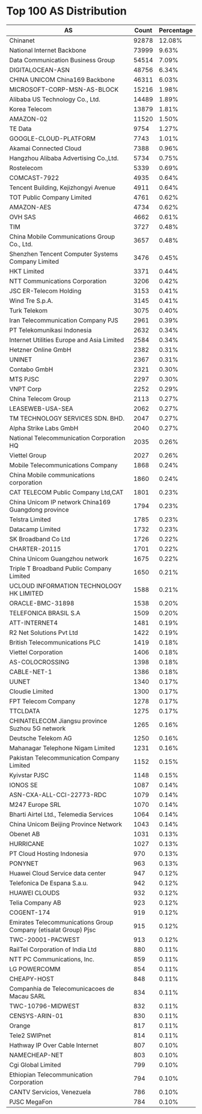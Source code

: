 # Top 100 AS Distribution
| AS | Count | Percentage |
|----|----|----|
| Chinanet | 92878 | 12.08% |
| National Internet Backbone | 73999 | 9.63% |
| Data Communication Business Group | 54514 | 7.09% |
| DIGITALOCEAN-ASN | 48756 | 6.34% |
| CHINA UNICOM China169 Backbone | 46311 | 6.03% |
| MICROSOFT-CORP-MSN-AS-BLOCK | 15216 | 1.98% |
| Alibaba US Technology Co., Ltd. | 14489 | 1.89% |
| Korea Telecom | 13879 | 1.81% |
| AMAZON-02 | 11520 | 1.50% |
| TE Data | 9754 | 1.27% |
| GOOGLE-CLOUD-PLATFORM | 7743 | 1.01% |
| Akamai Connected Cloud | 7388 | 0.96% |
| Hangzhou Alibaba Advertising Co.,Ltd. | 5734 | 0.75% |
| Rostelecom | 5339 | 0.69% |
| COMCAST-7922 | 4935 | 0.64% |
| Tencent Building, Kejizhongyi Avenue | 4911 | 0.64% |
| TOT Public Company Limited | 4761 | 0.62% |
| AMAZON-AES | 4734 | 0.62% |
| OVH SAS | 4662 | 0.61% |
| TIM | 3727 | 0.48% |
| China Mobile Communications Group Co., Ltd. | 3657 | 0.48% |
| Shenzhen Tencent Computer Systems Company Limited | 3476 | 0.45% |
| HKT Limited | 3371 | 0.44% |
| NTT Communications Corporation | 3206 | 0.42% |
| JSC ER-Telecom Holding | 3153 | 0.41% |
| Wind Tre S.p.A. | 3145 | 0.41% |
| Turk Telekom | 3075 | 0.40% |
| Iran Telecommunication Company PJS | 2961 | 0.39% |
| PT Telekomunikasi Indonesia | 2632 | 0.34% |
| Internet Utilities Europe and Asia Limited | 2584 | 0.34% |
| Hetzner Online GmbH | 2382 | 0.31% |
| UNINET | 2367 | 0.31% |
| Contabo GmbH | 2321 | 0.30% |
| MTS PJSC | 2297 | 0.30% |
| VNPT Corp | 2252 | 0.29% |
| China Telecom Group | 2113 | 0.27% |
| LEASEWEB-USA-SEA | 2062 | 0.27% |
| TM TECHNOLOGY SERVICES SDN. BHD. | 2047 | 0.27% |
| Alpha Strike Labs GmbH | 2040 | 0.27% |
| National Telecommunication Corporation HQ | 2035 | 0.26% |
| Viettel Group | 2027 | 0.26% |
| Mobile Telecommunications Company | 1868 | 0.24% |
| China Mobile communications corporation | 1860 | 0.24% |
| CAT TELECOM Public Company Ltd,CAT | 1801 | 0.23% |
| China Unicom IP network China169 Guangdong province | 1794 | 0.23% |
| Telstra Limited | 1785 | 0.23% |
| Datacamp Limited | 1732 | 0.23% |
| SK Broadband Co Ltd | 1726 | 0.22% |
| CHARTER-20115 | 1701 | 0.22% |
| China Unicom Guangzhou network | 1675 | 0.22% |
| Triple T Broadband Public Company Limited | 1650 | 0.21% |
| UCLOUD INFORMATION TECHNOLOGY HK LIMITED | 1588 | 0.21% |
| ORACLE-BMC-31898 | 1538 | 0.20% |
| TELEFONICA BRASIL S.A | 1509 | 0.20% |
| ATT-INTERNET4 | 1481 | 0.19% |
| R2 Net Solutions Pvt Ltd | 1422 | 0.19% |
| British Telecommunications PLC | 1419 | 0.18% |
| Viettel Corporation | 1406 | 0.18% |
| AS-COLOCROSSING | 1398 | 0.18% |
| CABLE-NET-1 | 1386 | 0.18% |
| UUNET | 1340 | 0.17% |
| Cloudie Limited | 1300 | 0.17% |
| FPT Telecom Company | 1278 | 0.17% |
| TTCLDATA | 1275 | 0.17% |
| CHINATELECOM Jiangsu province Suzhou 5G network | 1265 | 0.16% |
| Deutsche Telekom AG | 1250 | 0.16% |
| Mahanagar Telephone Nigam Limited | 1231 | 0.16% |
| Pakistan Telecommunication Company Limited | 1152 | 0.15% |
| Kyivstar PJSC | 1148 | 0.15% |
| IONOS SE | 1087 | 0.14% |
| ASN-CXA-ALL-CCI-22773-RDC | 1079 | 0.14% |
| M247 Europe SRL | 1070 | 0.14% |
| Bharti Airtel Ltd., Telemedia Services | 1064 | 0.14% |
| China Unicom Beijing Province Network | 1043 | 0.14% |
| Obenet AB | 1031 | 0.13% |
| HURRICANE | 1027 | 0.13% |
| PT Cloud Hosting Indonesia | 970 | 0.13% |
| PONYNET | 963 | 0.13% |
| Huawei Cloud Service data center | 947 | 0.12% |
| Telefonica De Espana S.a.u. | 942 | 0.12% |
| HUAWEI CLOUDS | 932 | 0.12% |
| Telia Company AB | 923 | 0.12% |
| COGENT-174 | 919 | 0.12% |
| Emirates Telecommunications Group Company (etisalat Group) Pjsc | 915 | 0.12% |
| TWC-20001-PACWEST | 913 | 0.12% |
| RailTel Corporation of India Ltd | 880 | 0.11% |
| NTT PC Communications, Inc. | 859 | 0.11% |
| LG POWERCOMM | 854 | 0.11% |
| CHEAPY-HOST | 848 | 0.11% |
| Companhia de Telecomunicacoes de Macau SARL | 834 | 0.11% |
| TWC-10796-MIDWEST | 832 | 0.11% |
| CENSYS-ARIN-01 | 830 | 0.11% |
| Orange | 817 | 0.11% |
| Tele2 SWIPnet | 814 | 0.11% |
| Hathway IP Over Cable Internet | 807 | 0.10% |
| NAMECHEAP-NET | 803 | 0.10% |
| Cgi Global Limited | 799 | 0.10% |
| Ethiopian Telecommunication Corporation | 794 | 0.10% |
| CANTV Servicios, Venezuela | 786 | 0.10% |
| PJSC MegaFon | 784 | 0.10% |
